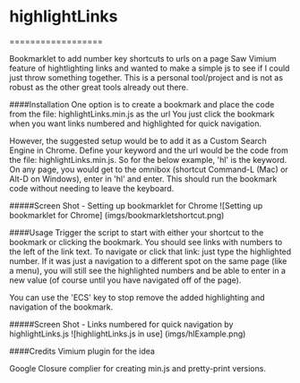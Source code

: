 # highlightLinks
==================

Bookmarklet to add number key shortcuts to urls on a page
Saw Vimium feature of hightlighting links and wanted to make a simple js to see if I could just throw something together.  This is a personal tool/project and is not as robust as the other great tools already out there.

####Installation
One option is to create a bookmark and place the code from the file: highlightLinks.min.js as the url
You just click the bookmark when you want links numbered and highlighted for quick navigation.

However, the suggested setup would be to add it as a Custom Search Engine in Chrome.  Define your keyword and the url would be the code from the file: highlightLinks.min.js.
So for the below example, 'hl' is the keyword.  On any page, you would get to the omnibox (shortcut Command-L (Mac) or Alt-D on Windows), enter in 'hl' and enter.  This should run the bookmark code without needing to leave the keyboard.

#####Screen Shot - Setting up bookmarklet for Chrome
![Setting up bookmarklet for Chrome] (imgs/bookmarkletshortcut.png)

####Usage
Trigger the script to start with either your shortcut to the bookmark or clicking the bookmark.  You should see links with numbers to the left of the link text.  To navigate or click that link: just type the highlighted number.  If it was just a navigation to a different spot on the same page (like a menu), you will still see the highlighted numbers and be able to enter in a new value (of course until you have navigated off of the page).

You can use the 'ECS' key to stop remove the added highlighting and navigation of the bookmark.

#####Screen Shot - Links numbered for quick navigation by highlightLinks.js
![highlightLinks.js in use] (imgs/hlExample.png)

####Credits
Vimium plugin for the idea

Google Closure complier for creating min.js and pretty-print versions. 

